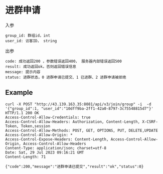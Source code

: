 # 进群申请

入参

    group_id: 群组id，int
    user_id: 访客ID， string

出参

    code: 成功返回200 ，参数错误返回400， 服务器内部错误返回500
    result: 成功返回ok，否则返回错误信息
    message: 提示内容
    status: 进群状态，0 进群申请已提交、1 已进群、2 进群申请被拒绝

## Example 


    curl -X POST "http://43.139.163.35:8081/api/v3/join/group" -i  -d '{"group_id":1, "user_id":"10dff9ba-2ff1-42a0-8797-3c75548815d7"}'
    HTTP/1.1 200 OK
    Access-Control-Allow-Credentials: true
    Access-Control-Allow-Headers: Authorization, Content-Length, X-CSRF-Token, Token,session
    Access-Control-Allow-Methods: POST, GET, OPTIONS, PUT, DELETE,UPDATE
    Access-Control-Allow-Origin: *
    Access-Control-Expose-Headers: Content-Length, Access-Control-Allow-Origin, Access-Control-Allow-Headers
    Content-Type: application/json; charset=utf-8
    Date: Sat, 29 Jul 2023 09:16:21 GMT
    Content-Length: 71

    {"code":200,"message":"进群申请已提交","result":"ok","status":0}